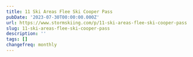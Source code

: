 ```yaml
---
title: 11 Ski Areas Flee Ski Cooper Pass
pubDate: '2023-07-30T00:00:00.000Z'
url: https://www.stormskiing.com/p/11-ski-areas-flee-ski-cooper-pass
slug: 11-ski-areas-flee-ski-cooper-pass
description: ''
tags: []
changefreq: monthly
---
```


<!-- Add post content below -->
